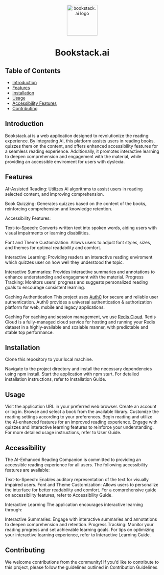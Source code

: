 <p align="center">
  <img src="frontend/app/favicon.ico" width="100" alt="bookstack.ai logo">
</p>
<h1 align="center">Bookstack.ai</h1>

## Table of Contents
- [Introduction](#introduction)
- [Features](#features)
- [Installation](#installation)
- [Usage](#usage)
- [Accessibility Features](#accessibility-features)
- [Contributing](#contributing)

## Introduction
Bookstack.ai is a web application designed to revolutionize the reading experience. By integrating AI, this platform assists users in reading books, quizzes them on the content, and offers enhanced accessibility features for a seamless reading experience. Additionally, it promotes interactive learning to deepen comprehension and engagement with the material, while providing an accessible enviroment for users with dyslexia.

## Features
AI-Assisted Reading: Utilizes AI algorithms to assist users in reading selected content, and improving comprehension.

Book Quizzing: Generates quizzes based on the content of the books, reinforcing comprehension and knowledge retention.

Accessibility Features:

Text-to-Speech: Converts written text into spoken words, aiding users with visual impairments or learning disabilities.

Font and Theme Customization: Allows users to adjust font styles, sizes, and themes for optimal readability and comfort.

Interactive Learning: Providing readers an interactive reading enviroment which quizzes user on how well they understood the topic.

Interactive Summaries: Provides interactive summaries and annotations to enhance understanding and engagement with the material.
Progress Tracking: Monitors users' progress and suggests personalized reading goals to encourage consistent learning.

Caching
Authentication
This project uses [Auth0](https://auth0.com/) for secure and reliable user authentication. Auth0 provides a universal authentication & authorization platform for web, mobile and legacy applications.

Caching
For caching and session management, we use [Redis Cloud](https://redislabs.com/redis-enterprise-cloud/overview/). Redis Cloud is a fully-managed cloud service for hosting and running your Redis dataset in a highly-available and scalable manner, with predictable and stable top performance.

## Installation
Clone this repository to your local machine.

Navigate to the project directory and install the necessary dependencies using npm install.
Start the application with npm start.
For detailed installation instructions, refer to Installation Guide.

## Usage
Visit the application URL in your preferred web browser.
Create an account or log in.
Browse and select a book from the available library.
Customize the reading settings according to your preferences.
Begin reading and utilize the AI-enhanced features for an improved reading experience.
Engage with quizzes and interactive learning features to reinforce your understanding.
For more detailed usage instructions, refer to User Guide.

## Accessibility
The AI-Enhanced Reading Companion is committed to providing an accessible reading experience for all users. The following accessibility features are available:

Text-to-Speech: Enables auditory representation of the text for visually impaired users.
Font and Theme Customization: Allows users to personalize the interface for better readability and comfort.
For a comprehensive guide on accessibility features, refer to Accessibility Guide.

Interactive Learning
The application encourages interactive learning through:

Interactive Summaries: Engage with interactive summaries and annotations to deepen comprehension and retention.
Progress Tracking: Monitor your reading progress and set achievable learning goals.
For tips on optimizing your interactive learning experience, refer to Interactive Learning Guide.

## Contributing
We welcome contributions from the community! If you'd like to contribute to this project, please follow the guidelines outlined in Contribution Guidelines.
